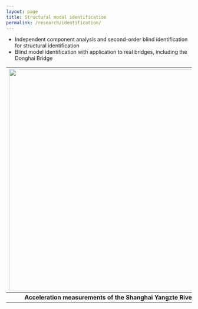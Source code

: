 ```yaml
---
layout: page
title: Structural modal identification
permalink: /research/identification/
---
```


- Independent component analysis and second-order blind identification for structural identification
- Blind model identification with application to real bridges, including the Donghai Bridge

| <img width="600" src="/resources/bridgeandsensor.jpg"> |
|:---:|
| **Acceleration measurements of the Shanghai Yangzte River Bridge** |
